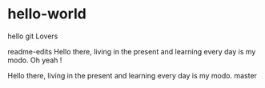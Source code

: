 # hello-world
hello git Lovers

readme-edits
Hello there, living in the present and learning every day is my modo. Oh yeah !

Hello there, living in the present and learning every day is my modo.
master
